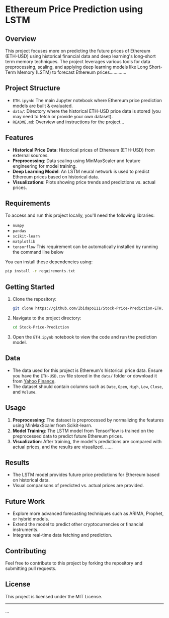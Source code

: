 ##
###
#####
# Ethereum Price Prediction using LSTM

## Overview
This project focuses more on predicting the future prices of Ethereum (ETH-USD) using historical financial data and deep learning's long-short term memory techniques. The project leverages various tools for data preprocessing, scaling, and applying deep learning models like Long Short-Term Memory (LSTM) to forecast Ethereum prices.............

## Project Structure
- `ETH.ipynb`: The main Jupyter notebook where Ethereum price prediction models are built & evaluated.
- `data/`: Directory where the historical ETH-USD price data is stored (you may need to fetch or provide your own dataset).
- `README.md`: Overview and instructions for the project...

## Features
- **Historical Price Data**: Historical prices of Ethereum (ETH-USD) from external sources.
- **Preprocessing**: Data scaling using MinMaxScaler and feature engineering for model training.
- **Deep Learning Model**: An LSTM neural network is used to predict Ethereum prices based on historical data.
- **Visualizations**: Plots showing price trends and predictions vs. actual prices.

## Requirements
To access and run  this project locally, you'll need the following libraries:
- `numpy`
- `pandas`
- `scikit-learn`
- `matplotlib`
- `tensorflow`
This requirement can be automatically installed by running the  command line below

You can install these dependencies using:
```bash
pip install -r requirements.txt
```

## Getting Started
1. Clone the repository:
   ```bash
   git clone https://github.com/Ibidapo111/Stock-Price-Prediction-ETH.git
   ```
2. Navigate to the project directory:
   ```bash
   cd Stock-Price-Prediction
   ```
3. Open the `ETH.ipynb` notebook to view the code and run the prediction model.
##
## Data
- The data used for this project is Ethereum's historical price data. Ensure you have the `ETH-USD.csv` file stored in the `data/` folder or download it from [Yahoo Finance](https://finance.yahoo.com/quote/ETH-USD/history/).
- The dataset should contain columns such as `Date`, `Open`, `High`, `Low`, `Close`, and `Volume`.

## Usage
1. **Preprocessing**: The dataset is preprocessed by normalizing the features using MinMaxScaler from Scikit-learn.
2. **Model Training**: The LSTM model from TensorFlow is trained on the preprocessed data to predict future Ethereum prices.
3. **Visualization**: After training, the model's predictions are compared with actual prices, and the results are visualized.
......
## Results
- The LSTM model provides future price predictions for Ethereum based on historical data.
- Visual comparisons of predicted vs. actual prices are provided.

## Future Work
- Explore more advanced forecasting techniques such as ARIMA, Prophet, or hybrid models.
- Extend the model to predict other cryptocurrencies or financial instruments.
- Integrate real-time data fetching and prediction.

## Contributing
Feel free to contribute to this project by forking the repository and submitting pull requests.

## License
This project is licensed under the MIT License.

---
...
